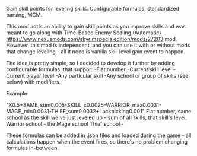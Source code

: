 Gain skill points for leveling skills. Configurable formulas, standardized parsing, MCM. 

This mod adds an ability to gain skill points as you improve skills and was meant to go along with Time-Based Enemy Scaling (Automatic) https://www.nexusmods.com/skyrimspecialedition/mods/27203 mod. 
However, this mod is independent, and you can use it with or without mods that change leveling - all it need is vanilla skill level gain event to happen.

The idea is pretty simple, so I decided to develop it further by adding configurable formulas, that suppor: 
-Flat number
-Current skill level
-Current player level
-Any particular skill
-Any school or group of skills (see below) with modifiers.

Example:

"X0.5+SAME_sum0.005-SKILL_c0.0025-WARRIOR_max0.0031-MAGE_min0.0031-THIEF_sum0.0032+Lockpicking0.001"
Flat number, 
same school as the skill we've just leveled up - sum of all skills,
that skill's level,
Warrior school - the 
Mage school
Thief school - 

These formulas can be added in .json files and loaded during the game - all calculations happen when the event fires, so there's no problem changing formulas in-between.